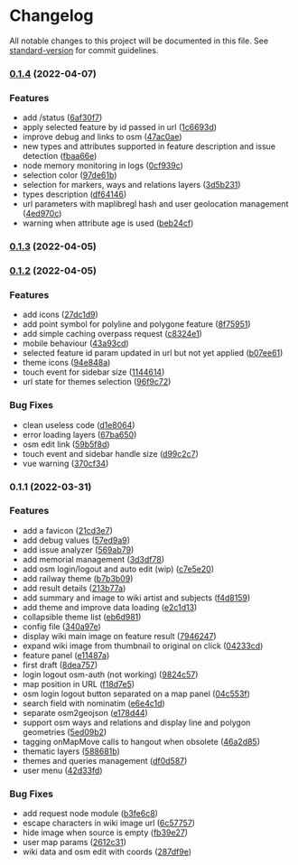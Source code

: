 # Changelog

All notable changes to this project will be documented in this file. See [standard-version](https://github.com/conventional-changelog/standard-version) for commit guidelines.

### [0.1.4](https://github.com/superrache/tumulus/compare/v0.1.3...v0.1.4) (2022-04-07)


### Features

* add /status ([6af30f7](https://github.com/superrache/tumulus/commit/6af30f79282a8b8064473bbc389e4c4f7596afff))
* apply selected feature by id passed in url ([1c6693d](https://github.com/superrache/tumulus/commit/1c6693d3882038911fe04eea6bacc73168dc4e81))
* improve debug and links to osm ([47ac0ae](https://github.com/superrache/tumulus/commit/47ac0ae75c8cba8be4831826835464bac525546a))
* new types and attributes supported in feature description and issue detection ([fbaa66e](https://github.com/superrache/tumulus/commit/fbaa66e1f765b0a76bcf478fee5a61b22c45df8b))
* node memory monitoring in logs ([0cf939c](https://github.com/superrache/tumulus/commit/0cf939c25822d9d976574e3e9c340076cce03057))
* selection color ([97de61b](https://github.com/superrache/tumulus/commit/97de61b274dd522515ba497aa983b2fccf7e19b1))
* selection for markers, ways and relations layers ([3d5b231](https://github.com/superrache/tumulus/commit/3d5b231318675fe16118d1d2070d4f6ac6b8672d))
* types description ([df64146](https://github.com/superrache/tumulus/commit/df64146d82c009f14fbe6f7a47e0e5149f6329bf))
* url parameters with maplibregl hash and user geolocation management ([4ed970c](https://github.com/superrache/tumulus/commit/4ed970ce259e81c076a4218cdbfcea9c703c9afe))
* warning when attribute age is used ([beb24cf](https://github.com/superrache/tumulus/commit/beb24cfe7fd5e3b2d3e3604f3bdb34dd311ee873))

### [0.1.3](https://github.com/superrache/tumulus/compare/v0.1.2...v0.1.3) (2022-04-05)

### [0.1.2](https://github.com/superrache/tumulus/compare/v0.1.1...v0.1.2) (2022-04-05)


### Features

* add icons ([27dc1d9](https://github.com/superrache/tumulus/commit/27dc1d96c327a6e0f2d2d7987f6a9f09fc58852d))
* add point symbol for polyline and polygone feature ([8f75951](https://github.com/superrache/tumulus/commit/8f759515b8059aaa165f4eafab114f252d6420c1))
* add simple caching overpass request ([c8324e1](https://github.com/superrache/tumulus/commit/c8324e1b4796d60872c6c2477790b44fa7e3f3c0))
* mobile behaviour ([43a93cd](https://github.com/superrache/tumulus/commit/43a93cd4f7fabcd6c17e2a22dcb949a51d3ec1d2))
* selected feature id param updated in url but not yet applied ([b07ee61](https://github.com/superrache/tumulus/commit/b07ee616a540766f7c91fe4aad2157a3af4bf4d1))
* theme icons ([94e848a](https://github.com/superrache/tumulus/commit/94e848afecb396788a1f9902363f9b5d6f5b0406))
* touch event for sidebar size ([1144614](https://github.com/superrache/tumulus/commit/114461455bd373417f8a778aa5cb5b983bd115d9))
* url state for themes selection ([96f9c72](https://github.com/superrache/tumulus/commit/96f9c7275a4294e5eec964cef4f952eaee5a14ce))


### Bug Fixes

* clean useless code ([d1e8064](https://github.com/superrache/tumulus/commit/d1e8064682de15401f770af7b7f0d8051fa3a17a))
* error loading layers ([67ba650](https://github.com/superrache/tumulus/commit/67ba65020d6efe4e0772ec08475ee22443f54d9f))
* osm edit link ([59b5f8d](https://github.com/superrache/tumulus/commit/59b5f8d1ceef76120699b6e48f31dac2a14560d3))
* touch event and sidebar handle size ([d99c2c7](https://github.com/superrache/tumulus/commit/d99c2c7b8328534d70c3c02f6115b93f7136cef9))
* vue warning ([370cf34](https://github.com/superrache/tumulus/commit/370cf347af4dfa407a31848ad3f99c24e3424593))

### 0.1.1 (2022-03-31)


### Features

* add a favicon ([21cd3e7](https://github.com/superrache/tumulus/commit/21cd3e742bf4b1d9f1466cdd0fabf39765be0606))
* add debug values ([57ed9a9](https://github.com/superrache/tumulus/commit/57ed9a9b89e3a6f0de53095c57d99f826f3a7d65))
* add issue analyzer ([569ab79](https://github.com/superrache/tumulus/commit/569ab797efc7d21ba6cb6b6cf05737b09177107d))
* add memorial management ([3d3df78](https://github.com/superrache/tumulus/commit/3d3df782f0e706fd7e3f12353f1f051b4ab2b0b7))
* add osm login/logout and auto edit (wip) ([c7e5e20](https://github.com/superrache/tumulus/commit/c7e5e20ee05d473795fcf56346aa7f91ff337ac8))
* add railway theme ([b7b3b09](https://github.com/superrache/tumulus/commit/b7b3b09d69cc7dfe2ed6a5951568185dc20170d9))
* add result details ([213b77a](https://github.com/superrache/tumulus/commit/213b77ab1e57ee88330adc666d6a57a39cb53b9a))
* add summary and image to wiki artist and subjects ([f4d8159](https://github.com/superrache/tumulus/commit/f4d8159be9b089bd67fb9c18e07616ba773f4e98))
* add theme and improve data loading ([e2c1d13](https://github.com/superrache/tumulus/commit/e2c1d1315ec0ed97f26d482774e84c24defe1afd))
* collapsible theme list ([eb6d981](https://github.com/superrache/tumulus/commit/eb6d981e25eeee5b4e6d1a2783c7090e1961e343))
* config file ([340a97e](https://github.com/superrache/tumulus/commit/340a97e754bb88a3b8d9e3f22c164f038fb809de))
* display wiki main image on feature result ([7946247](https://github.com/superrache/tumulus/commit/79462475614b105f474ccc14ca3c72aba5a590f2))
* expand wiki image from thumbnail to original on click ([04233cd](https://github.com/superrache/tumulus/commit/04233cdd1ab66bb32841401bdf11388d8da3ef6e))
* feature panel ([e11487a](https://github.com/superrache/tumulus/commit/e11487a0937357195269f3860bac71a05b650f5e))
* first draft ([8dea757](https://github.com/superrache/tumulus/commit/8dea7572b22bc1f41cd23af0cdc212220c6f0b30))
* login logout osm-auth (not working) ([9824c57](https://github.com/superrache/tumulus/commit/9824c578530b4b8002b8302b40f32201f1b19f67))
* map position in URL ([f18d7e5](https://github.com/superrache/tumulus/commit/f18d7e55d37d48185ebce3797b732b5781fcb140))
* osm login logout button separated on a map panel ([04c553f](https://github.com/superrache/tumulus/commit/04c553f44ad91a844641d5d35580039588dda853))
* search field with nominatim ([e6e4c1d](https://github.com/superrache/tumulus/commit/e6e4c1dad63ca2ce5bc1d861ef970106001adeb3))
* separate osm2geojson ([e178d44](https://github.com/superrache/tumulus/commit/e178d4460aab5f57f1c0232bd42853e3ad5315d3))
* support osm ways and relations and display line and polygon geometries ([5ed09b2](https://github.com/superrache/tumulus/commit/5ed09b29b7fc4412c1d44507fb1250883c860dff))
* tagging onMapMove calls to hangout when obsolete ([46a2d85](https://github.com/superrache/tumulus/commit/46a2d851556f05d01918d3307eefe71c5674fa84))
* thematic layers ([588681b](https://github.com/superrache/tumulus/commit/588681b94568a1fb8a3087b1ad0ea23f28a2a416))
* themes and queries management ([df0d587](https://github.com/superrache/tumulus/commit/df0d587910fccebff5b4ef90d93b690d6a2c1bb8))
* user menu ([42d33fd](https://github.com/superrache/tumulus/commit/42d33fd2806faeddd6772ce4b131d76414e7ddf6))


### Bug Fixes

* add request node module ([b3fe6c8](https://github.com/superrache/tumulus/commit/b3fe6c8dde8162aab3880e70e3823af5ebe2129c))
* escape characters in wiki image url ([6c57757](https://github.com/superrache/tumulus/commit/6c5775771df10fcb1affe7043f0b0f474db4ef15))
* hide image when source is empty ([fb39e27](https://github.com/superrache/tumulus/commit/fb39e2750c8e7cc8b7e3202f2519d42a0f166250))
* user map params ([2612c31](https://github.com/superrache/tumulus/commit/2612c31b8cd67e7eb24c6ea5e2325f03edd92445))
* wiki data and osm edit with coords ([287df9e](https://github.com/superrache/tumulus/commit/287df9ee8e42b6c58f17d754d7d934862a874b7c))

